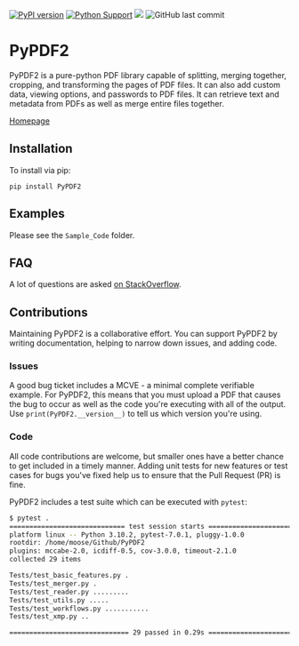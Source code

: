 [![PyPI version](https://badge.fury.io/py/PyPDF2.svg)](https://badge.fury.io/py/PyPDF2)
[![Python Support](https://img.shields.io/pypi/pyversions/PyPDF2.svg)](https://pypi.org/project/PyPDF2/)
[![](https://img.shields.io/badge/-documentation-green)](https://pypdf2.readthedocs.io/en/latest/)
![GitHub last commit](https://img.shields.io/github/last-commit/py-pdf/PyPDF2)

# PyPDF2

PyPDF2 is a pure-python PDF library capable of
splitting, merging together, cropping, and transforming
the pages of PDF files. It can also add custom
data, viewing options, and passwords to PDF files.
It can retrieve text and metadata from PDFs as well
as merge entire files together.

[Homepage](http://py-pdf.github.io/PyPDF2/)



## Installation

To install via pip:

```
pip install PyPDF2
```

## Examples

Please see the `Sample_Code` folder.

## FAQ

A lot of questions are asked [on StackOverflow](https://stackoverflow.com/questions/tagged/pypdf2).

## Contributions

Maintaining PyPDF2 is a collaborative effort. You can support PyPDF2 by writing
documentation, helping to narrow down issues, and adding code.


### Issues

A good bug ticket includes a MCVE - a minimal complete verifiable example.
For PyPDF2, this means that you must upload a PDF that causes the bug to occur
as well as the code you're executing with all of the output. Use
`print(PyPDF2.__version__)` to tell us which version you're using.

### Code

All code contributions are welcome, but smaller ones have a better chance to
get included in a timely manner. Adding unit tests for new features or test
cases for bugs you've fixed help us to ensure that the Pull Request (PR) is fine.

PyPDF2 includes a test suite which can be executed with `pytest`:

```bash
$ pytest .
============================= test session starts ==============================
platform linux -- Python 3.10.2, pytest-7.0.1, pluggy-1.0.0
rootdir: /home/moose/Github/PyPDF2
plugins: mccabe-2.0, icdiff-0.5, cov-3.0.0, timeout-2.1.0
collected 29 items

Tests/test_basic_features.py .                                           [  3%]
Tests/test_merger.py .                                                   [  6%]
Tests/test_reader.py .........                                           [ 37%]
Tests/test_utils.py .....                                                [ 55%]
Tests/test_workflows.py ...........                                      [ 93%]
Tests/test_xmp.py ..                                                     [100%]

============================== 29 passed in 0.29s ==============================
```
